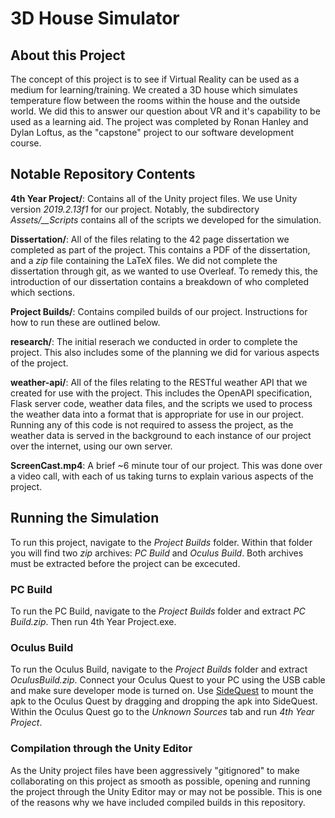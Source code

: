 # 3D House Simulator

## About this Project
The concept of this project is to see if Virtual Reality can be used as a medium for learning/training. We created a 3D house which simulates temperature flow between the rooms within the house and the outside world. We did this to answer our question about VR and it's capability to be used as a learning aid. The project was completed by Ronan Hanley and Dylan Loftus, as the "capstone" project to our software development course.

## Notable Repository Contents
**4th Year Project/**: Contains all of the Unity project files. We use Unity version *2019.2.13f1* for our project. Notably, the subdirectory *Assets/\__Scripts* contains all of the scripts we developed for the simulation.

**Dissertation/**: All of the files relating to the 42 page dissertation we completed as part of the project. This contains a PDF of the dissertation, and a *zip* file containing the LaTeX files. We did not complete the dissertation through git, as we wanted to use Overleaf. To remedy this, the introduction of our dissertation contains a breakdown of who completed which sections.

**Project Builds/**: Contains compiled builds of our project. Instructions for how to run these are outlined below.

**research/**: The initial reserach we conducted in order to complete the project. This also includes some of the planning we did for various aspects of the project.

**weather-api/**: All of the files relating to the RESTful weather API that we created for use with the project. This includes the OpenAPI specification, Flask server code, weather data files, and the scripts we used to process the weather data into a format that is appropriate for use in our project. Running any of this code is not required to assess the project, as the weather data is served in the background to each instance of our project over the internet, using our own server.

**ScreenCast.mp4**: A brief ~6 minute tour of our project. This was done over a video call, with each of us taking turns to explain various aspects of the project. 

## Running the Simulation
To run this project, navigate to the *Project Builds* folder. Within that folder you will find two *zip* archives: *PC Build* and *Oculus Build*. Both archives must be extracted before the project can be excecuted.

### PC Build
To run the PC Build, navigate to the *Project Builds* folder and extract *PC Build.zip*. Then run 4th Year Project.exe.

### Oculus Build
To run the Oculus Build, navigate to the *Project Builds* folder and extract *OculusBuild.zip*. Connect your Oculus Quest to your PC using the USB cable and make sure developer mode is turned on. Use [SideQuest](https://sidequestvr.com/) to mount the apk to the Oculus Quest by dragging and dropping the apk into SideQuest. Within the Oculus Quest go to the *Unknown Sources* tab and run *4th Year Project*.

### Compilation through the Unity Editor
As the Unity project files have been aggressively "gitignored" to make collaborating on this project as smooth as possible, opening and running the project through the Unity Editor may or may not be possible. This is one of the reasons why we have included compiled builds in this repository.
